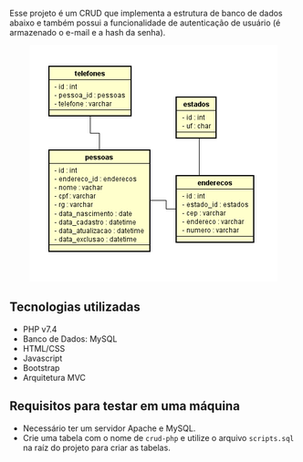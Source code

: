 Esse projeto é um CRUD que implementa a estrutura de banco de dados abaixo e também possui a funcionalidade de autenticação de usuário (é armazenado o e-mail e a hash da senha).

<p align="center">
  <img src="assets/img/db.png"/>
</p> 

## Tecnologias utilizadas

- PHP v7.4
- Banco de Dados: MySQL
- HTML/CSS
- Javascript
- Bootstrap
- Arquitetura MVC

## Requisitos para testar em uma máquina

- Necessário ter um servidor Apache e MySQL.
- Crie uma tabela com o nome de `crud-php` e utilize o arquivo `scripts.sql` na raíz do projeto para criar as tabelas. 

